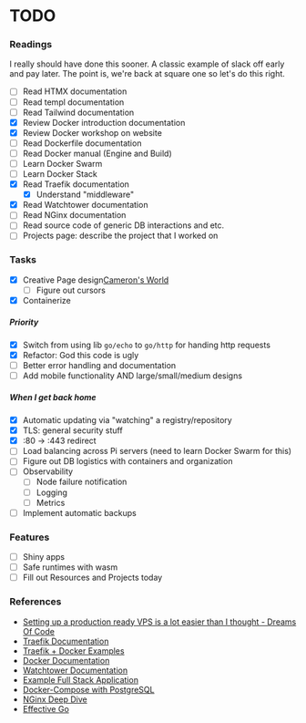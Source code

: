 # TODO
### Readings
I really should have done this sooner. A classic example of slack off early and pay later. The point
is, we're back at square one so let's do this right.
- [ ] Read HTMX documentation
- [ ] Read templ documentation
- [ ] Read Tailwind documentation
- [X] Review Docker introduction documentation
- [X] Review Docker workshop on website
- [ ] Read Dockerfile documentation
- [ ] Read Docker manual (Engine and Build)
- [ ] Learn Docker Swarm
- [ ] Learn Docker Stack
- [X] Read Traefik documentation
    - [X] Understand "middleware"
- [X] Read Watchtower documentation
- [ ] Read NGinx documentation
- [ ] Read source code of generic DB interactions and etc.
- [ ] Projects page: describe the project that I worked on
 
 ### Tasks
- [X] Creative Page design[Cameron's World](https://www.cameronsworld.net/)
    - [ ] Figure out cursors
- [X] Containerize
##### Priority
- [X] Switch from using lib `go/echo` to `go/http` for handing http requests
- [X] Refactor: God this code is ugly 
- [ ] Better error handling and documentation
- [ ] Add mobile functionality AND large/small/medium designs
##### When I get back home
- [X] Automatic updating via "watching" a registry/repository
- [X] TLS: general security stuff
- [X] :80 -> :443 redirect
- [ ] Load balancing across Pi servers (need to learn Docker Swarm for this)
- [ ] Figure out DB logistics with containers and organization
- [ ] Observability
    - [ ] Node failure notification
    - [ ] Logging 
    - [ ] Metrics 
- [ ] Implement automatic backups 

### Features
- [ ] Shiny apps
- [ ] Safe runtimes with wasm
- [ ] Fill out Resources and Projects today

### References 
- [Setting up a production ready VPS is a lot easier than I thought - Dreams Of Code](https://www.youtube.com/watch?v=F-9KWQByeU0&t=435s&ab_channel=DreamsofCode)
- [Traefik Documentation](https://doc.traefik.io/traefik/)
- [Traefik + Docker Examples](https://doc.traefik.io/traefik/user-guides/docker-compose/basic-example/)
- [Docker Documentation](https://docs.docker.com/)
- [Watchtower Documentation](https://containrrr.dev/watchtower/)
- [Example Full Stack Application](https://github.com/emarifer/go-echo-templ-htmx/tree/main)
- [Docker-Compose with PostgreSQL](https://github.com/felipewom/docker-compose-postgres)
- [NGinx Deep Dive](https://www.limchayseng.com/2022/02/14/NGINX-deep-dive/)
- [Effective Go](https://go.dev/doc/effective_go)

